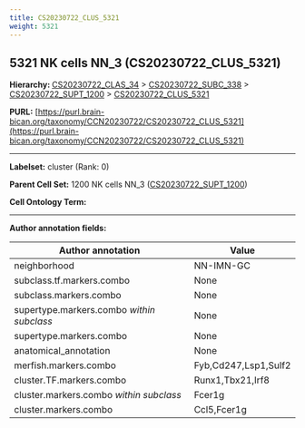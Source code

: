 ```yaml
---
title: CS20230722_CLUS_5321
weight: 5321
---
```

## 5321 NK cells NN_3 (CS20230722_CLUS_5321)
<b>Hierarchy: </b>
[CS20230722_CLAS_34](../CS20230722_CLAS_34) >
[CS20230722_SUBC_338](../CS20230722_SUBC_338) >
[CS20230722_SUPT_1200](../CS20230722_SUPT_1200) >
[CS20230722_CLUS_5321](../CS20230722_CLUS_5321)

**PURL:** [https://purl.brain-bican.org/taxonomy/CCN20230722/CS20230722_CLUS_5321](https://purl.brain-bican.org/taxonomy/CCN20230722/CS20230722_CLUS_5321)

---


**Labelset:** cluster (Rank: 0)

**Parent Cell Set:** 1200 NK cells NN_3 ([CS20230722_SUPT_1200](../CS20230722_SUPT_1200))



**Cell Ontology Term:** 

[MARKER GENES.]: #


---

[TRANSFERRED ANNOTATIONS.]: #


[AUTHOR ANNOTATION FIELDS.]: #


**Author annotation fields:**

| Author annotation | Value |
|-------------------|-------|
|neighborhood|NN-IMN-GC|
|subclass.tf.markers.combo|None|
|subclass.markers.combo|None|
|supertype.markers.combo _within subclass_|None|
|supertype.markers.combo|None|
|anatomical_annotation|None|
|merfish.markers.combo|Fyb,Cd247,Lsp1,Sulf2|
|cluster.TF.markers.combo|Runx1,Tbx21,Irf8|
|cluster.markers.combo _within subclass_|Fcer1g|
|cluster.markers.combo|Ccl5,Fcer1g|
